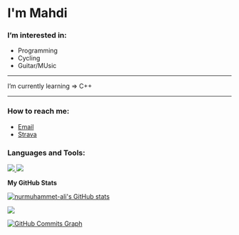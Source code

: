 # I'm Mahdi #


### I’m interested in: ###
  * Programming
  * Cycling
  * Guitar/MUsic

  ---
  
 I’m currently learning => C++ 
 
  ---
  
### How to reach me: ###
  * [Email](mailto:smiron1703@gmail.com)
  * [Strava](https://www.strava.com/athletes/49587463)

<h3 align="left">Languages and Tools:</h3>
<p align="left">
 <a href="https://python.org">
  <img src="https://upload.wikimedia.org/wikipedia/commons/thumb/c/c3/Python-logo-notext.svg/110px-Python-logo-notext.svg.png?20100317150552">
 </a>
 <a href="https://www.djangoproject.com/">
  <img src="https://upload.wikimedia.org/wikipedia/commons/thumb/7/75/Django_logo.svg/260px-Django_logo.svg.png?20101010121142">
 </a>

</p>
<b>My GitHub Stats</b>

<a href="http://www.github.com/n-freman"><img src="https://github-readme-stats.vercel.app/api?username=n-freman&show_icons=true&hide=stars,&count_private=true&title_color=0891b2&text_color=ffffff&icon_color=0891b2&bg_color=1c1917&hide_border=true&show_icons=true" alt="nurmuhammet-ali's GitHub stats" /></a>

<a href="http://www.github.com/n-freman"><img src="https://github-readme-streak-stats.herokuapp.com/?user=n-freman&stroke=ffffff&background=1c1917&ring=0891b2&fire=0891b2&currStreakNum=ffffff&currStreakLabel=0891b2&sideNums=ffffff&sideLabels=ffffff&dates=ffffff&hide_border=true" /></a>

<a href="http://www.github.com/n-freman"><img src="https://activity-graph.herokuapp.com/graph?username=n-freman&bg_color=1c1917&color=ffffff&line=0891b2&point=ffffff&area_color=1c1917&area=true&hide_border=true&custom_title=GitHub%20Commits%20Graph" alt="GitHub Commits Graph" /></a>
<!---
tiberius-kirk/tiberius-kirk is a ✨ special ✨ repository because its `README.md` (this file) appears on your GitHub profile.
You can click the Preview link to take a look at your changes.
--->
